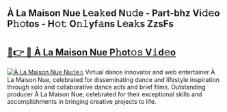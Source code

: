 ## À La Maison Nue L𝚎a𝚔ed N𝚞𝚍e - Part-bhz Vi𝚍𝚎o P𝚑𝚘tos - H𝚘𝚝 O𝚗𝚕yf𝚊ns L𝚎a𝚔s ZzsFs

# <h2><a href="http://kf4z75.oniu.top/?m=%c3%80+La+Maison+Nue">🔗👉 🔴 À La Maison Nue P𝚑ot𝚘𝚜 V𝚒d𝚎o</a></h2>

[![À La Maison Nue Nu𝚍e𝚜](https://i.imgur.com/0qMVB7G.gif)](http://kf4z75.oniu.top/?m=%c3%80+La+Maison+Nue)
Virtual dance innovator and web entertainer À La Maison Nue, celebrated for disseminating dance and lifestyle inspiration through solo and collaborative dance acts and brief films. Outstanding producer À La Maison Nue, celebrated for their exceptional skills and accomplishments in bringing creative projects to life.  
